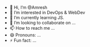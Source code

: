 - 👋 Hi, I’m @Amresh
- 👀 I’m interested in DevOps & WebDev
- 🌱 I’m currently learning JS.
- 💞️ I’m looking to collaborate on ...
- 📫 How to reach me ...
- 😄 Pronouns: ...
- ⚡ Fun fact: ...

<!---
GodSpell05/GodSpell05 is a ✨ special ✨ repository because its `README.md` (this file) appears on your GitHub profile.
You can click the Preview link to take a look at your changes.
--->
